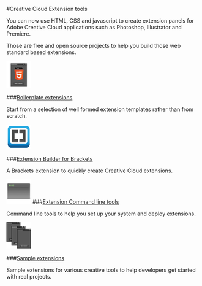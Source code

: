 #Creative Cloud Extension tools

You can now use HTML, CSS and javascript to create extension panels for Adobe Creative Cloud applications such as Photoshop, Illustrator and Premiere.

Those are free and open source projects to help you build those web standard based extensions.

![image](img/HTML5PanelLogotumb.png)

###[Boilerplate extensions](https://github.com/davidderaedt/ccext-boilerplate)

Start from a selection of well formed extension templates rather than from scratch. 


![image](img/logo-bracketsthumb.png)

###[Extension Builder for Brackets](http://davidderaedt.github.io/CC-Extension-Builder-for-Brackets/)


A Brackets extension to quickly create Creative Cloud extensions.

![image](img/CLIthumb.png) 
###[Extension Command line tools](https://github.com/davidderaedt/CCEXTCLI)

Command line tools to help you set up your system and deploy extensions.


![image](img/SamplePanelsLogothumb.png)

###[Sample extensions](https://github.com/davidderaedt/sample-cc-extensions)

Sample extensions for various creative tools to help developers get started with real projects.
